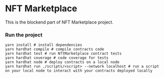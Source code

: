 # NFT Marketplace

This is the blockend part of NFT Marketplace project.

### Run the project

```shell
yarn install # install dependencies
yarn hardhat compile # compile contracts code
yarn hardhat test # run NftMarketplace contract tests
yarn hardhat coverage # code coverage for tests
yarn hardhat node # deploy contracts on a local node
yarn hardhat run ./scripts/<script> --network localhost # run a script on your local node to interact with your contracts deployed locally
```

